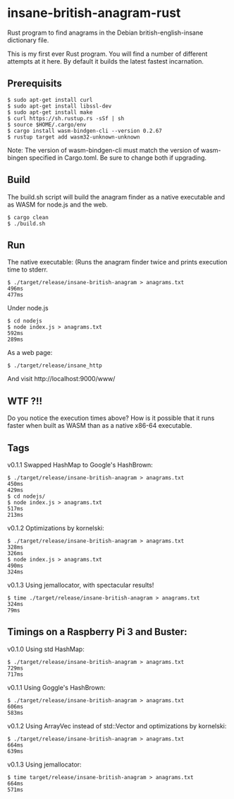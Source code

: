# insane-british-anagram-rust
Rust program to find anagrams in the Debian british-english-insane dictionary file.

This is my first ever Rust program. You will find a number of different attempts at it here. By default it builds the latest fastest incarnation.



## Prerequisits

    $ sudo apt-get install curl
    $ sudo apt-get install libssl-dev
    $ sudo apt-get install make
    $ curl https://sh.rustup.rs -sSf | sh
    $ source $HOME/.cargo/env
    $ cargo install wasm-bindgen-cli --version 0.2.67
    $ rustup target add wasm32-unknown-unknown

Note: The version of wasm-bindgen-cli must match the version of wasm-bingen specified in Cargo.toml. Be sure to change both if upgrading.


## Build

The build.sh script will build the anagram finder as a native executable and as WASM for node.js and the web.

    $ cargo clean
    $ ./build.sh
    
## Run

The native executable: (Runs the anagram finder twice and prints execution time to stderr.

    $ ./target/release/insane-british-anagram > anagrams.txt
    496ms
    477ms

Under node.js

    $ cd nodejs
    $ node index.js > anagrams.txt
    592ms
    289ms

As a web page:

    $ ./target/release/insane_http
    
And visit http://localhost:9000/www/

## WTF ?!!

Do you notice the execution times above? How is it possible that it runs faster when built as WASM than as a native x86-64 executable.

## Tags

v0.1.1  Swapped HashMap to Google's HashBrown:

    $ ./target/release/insane-british-anagram > anagrams.txt
    450ms
    429ms
    $ cd nodejs/
    $ node index.js > anagrams.txt
    517ms
    213ms

v0.1.2 Optimizations by kornelski:

    $ ./target/release/insane-british-anagram > anagrams.txt
    328ms
    326ms
    $ node index.js > anagrams.txt
    490ms
    324ms

v0.1.3 Using jemallocator, with spectacular results!

    $ time ./target/release/insane-british-anagram > anagrams.txt
    324ms
    79ms


## Timings on a Raspberry Pi 3 and Buster:

v0.1.0 Using std HashMap:

    $ ./target/release/insane-british-anagram > anagrams.txt
    729ms
    717ms

v0.1.1 Using Goggle's HashBrown:

    $ ./target/release/insane-british-anagram > anagrams.txt
    606ms
    583ms

v0.1.2 Using ArrayVec instead of std::Vector and optimizations by kornelski:

    $ ./target/release/insane-british-anagram > anagrams.txt
    664ms
    639ms

v0.1.3 Using jemallocator:

    $ time target/release/insane-british-anagram > anagrams.txt
    664ms
    571ms








